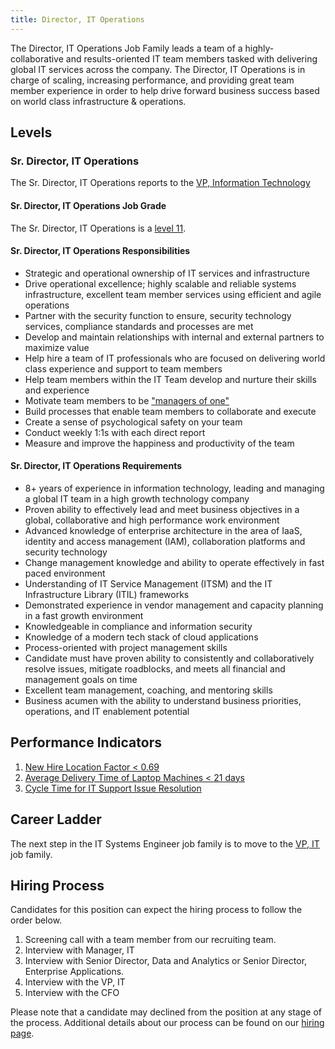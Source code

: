 ```yaml
---
title: Director, IT Operations
---
```


The Director, IT Operations Job Family leads a team of a highly-collaborative and results-oriented IT team members tasked with delivering global IT services across the company. The Director, IT Operations is in charge of scaling, increasing performance, and providing great team member experience in order to help drive forward business success based on world class infrastructure & operations.

## Levels

### Sr. Director, IT Operations

The Sr. Director, IT Operations reports to the [VP, Information Technology](job-families/finance/vp-information-technology/)

#### Sr. Director, IT Operations Job Grade

The Sr. Director, IT Operations is a [level 11](https://about.gitlab.com/handbook/total-rewards/compensation/compensation-calculator/#gitlab-job-grades).

#### Sr. Director, IT Operations Responsibilities

- Strategic and operational ownership of IT services and infrastructure
- Drive operational excellence; highly scalable and reliable systems infrastructure, excellent team member services using efficient and agile operations
- Partner with the security function to ensure, security technology services, compliance standards and processes are met
- Develop and maintain relationships with internal and external partners to maximize value
- Help hire a team of IT professionals who are focused on delivering world class experience and support to team members
- Help team members within the IT Team develop and nurture their skills and experience
- Motivate team members to be ["managers of one"](https://about.gitlab.com/handbook/leadership/#managers-of-one)
- Build processes that enable team members to collaborate and execute
- Create a sense of psychological safety on your team
- Conduct weekly 1:1s with each direct report
- Measure and improve the happiness and productivity of the team

#### Sr. Director, IT Operations Requirements

- 8+ years of experience in information technology, leading and managing a global IT team in a high growth technology company
- Proven ability to effectively lead and meet business objectives in a global, collaborative and high performance work environment
- Advanced knowledge of enterprise architecture in the area of IaaS, identity and access management (IAM), collaboration platforms and security technology
- Change management knowledge and ability to operate effectively in fast paced environment
- Understanding of IT Service Management (ITSM) and the  IT Infrastructure Library (ITIL) frameworks
- Demonstrated experience in vendor management and capacity planning in a fast growth environment
- Knowledgeable in compliance and information security
- Knowledge of a modern tech stack of cloud applications
- Process-oriented with project management skills
- Candidate must have proven ability to consistently and collaboratively resolve issues, mitigate roadblocks, and meets all financial and management goals on time
- Excellent team management, coaching, and mentoring skills
- Business acumen with the ability to understand business priorities, operations, and IT enablement potential

## Performance Indicators

1. [New Hire Location Factor < 0.69](https://about.gitlab.com/handbook/business-technology/metrics/#new-hire-location-factor--069)
1. [Average Delivery Time of Laptop Machines < 21 days](https://about.gitlab.com/handbook/business-technology/metrics/#average-delivery-time-of-laptop-machines--21-days)
1. [Cycle Time for IT Support Issue Resolution](https://about.gitlab.com/handbook/business-technology/metrics/#cycle-time-for-it-support-issue-resolution)

## Career Ladder

The next step in the IT Systems Engineer job family is to move to the [VP, IT](/job-families/finance/vp-information-technology/) job family.

## Hiring Process

Candidates for this position can expect the hiring process to follow the order below.
1. Screening call with a team member from our recruiting team.
1. Interview with Manager, IT
1. Interview with Senior Director, Data and Analytics or Senior Director, Enterprise Applications.
1. Interview with the VP, IT
1. Interview with the CFO

Please note that a candidate may declined from the position at any stage of the process.
Additional details about our process can be found on our [hiring page](https://about.gitlab.com/handbook/hiring/).

